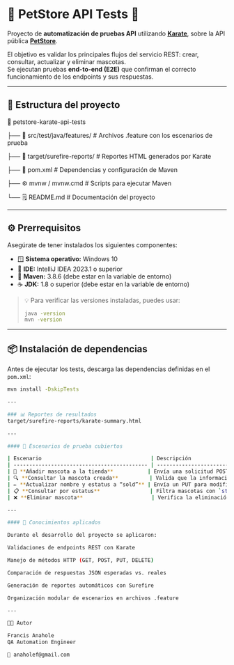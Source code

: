 # 🐾 PetStore API Tests 🚀

Proyecto de **automatización de pruebas API** utilizando **[Karate](https://github.com/karatelabs/karate)**, sobre la API pública **[PetStore](https://petstore.swagger.io/)**.  

El objetivo es validar los principales flujos del servicio REST: crear, consultar, actualizar y eliminar mascotas.  
Se ejecutan pruebas **end-to-end (E2E)** que confirman el correcto funcionamiento de los endpoints y sus respuestas.

---

## 🧩 Estructura del proyecto

📁 petstore-karate-api-tests

├── 📂 src/test/java/features/ # Archivos .feature con los escenarios de prueba

├── 📂 target/surefire-reports/ # Reportes HTML generados por Karate

├── 🧾 pom.xml # Dependencias y configuración de Maven

├── ⚙️ mvnw / mvnw.cmd # Scripts para ejecutar Maven

└── 🗒️ README.md # Documentación del proyecto


---

## ⚙️ Prerrequisitos

Asegúrate de tener instalados los siguientes componentes:

- 🪟 **Sistema operativo:** Windows 10  
- 🧠 **IDE:** IntelliJ IDEA 2023.1 o superior  
- 🧰 **Maven:** 3.8.6 (debe estar en la variable de entorno)  
- ☕ **JDK:** 1.8 o superior (debe estar en la variable de entorno)

> 💡 Para verificar las versiones instaladas, puedes usar:
> ```bash
> java -version
> mvn -version
> ```

---

## 📦 Instalación de dependencias

Antes de ejecutar los tests, descarga las dependencias definidas en el `pom.xml`:

```bash
mvn install -DskipTests

---

### 📊 Reportes de resultados
target/surefire-reports/karate-summary.html

---

#### 🧩 Escenarios de prueba cubiertos

| Escenario                                   | Descripción                                      |
| ------------------------------------------- | ------------------------------------------------ |
| 🐶 **Añadir mascota a la tienda**           | Envía una solicitud POST con datos de la mascota |
| 🔍 **Consultar la mascota creada**          | Valida que la información guardada sea correcta  |
| ✏️ **Actualizar nombre y estatus a “sold”** | Envía un PUT para modificar la mascota           |
| 📋 **Consultar por estatus**                | Filtra mascotas con `status=sold`                |
| ❌ **Eliminar mascota**                      | Verifica la eliminación de una mascota existente |

---

#### 🧠 Conocimientos aplicados

Durante el desarrollo del proyecto se aplicaron:

Validaciones de endpoints REST con Karate

Manejo de métodos HTTP (GET, POST, PUT, DELETE)

Comparación de respuestas JSON esperadas vs. reales

Generación de reportes automáticos con Surefire

Organización modular de escenarios en archivos .feature

---

👩‍💻 Autor

Francis Anahole
QA Automation Engineer

📧 anaholef@gmail.com




